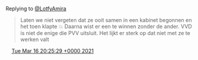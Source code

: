 Replying to [@LotfyAmira](https://twitter.com/LotfyAmira/status/1371919288328720387)

> Laten we niet vergeten dat ze ooit samen in een kabinet begonnen en het toen klapte 💥 Daarna wist er een te winnen zonder de ander\. VVD is niet de enige die PVV uitsluit\. Het lijkt er sterk op dat niet met ze te werken valt

<img src="../../media/tweet.ico" width="12" /> [Tue Mar 16 20:25:29 +0000 2021](https://twitter.com/DromerDenker/status/1371920579947859972)